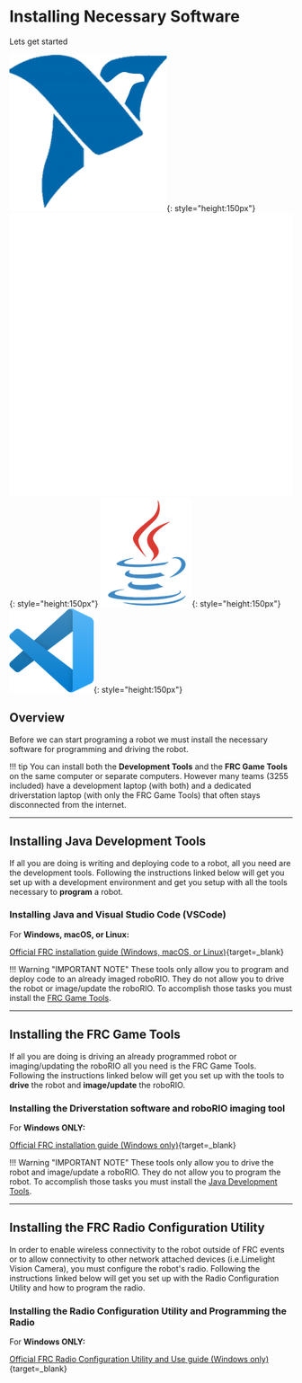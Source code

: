 # Installing Necessary Software

Lets get started

![NI](../assets/images/logos/ni.png){: style="height:150px"}
![Wi-Fi](../assets/images/install_software/wifi.png){: style="height:150px"}
![Java](../assets/images/logos/java_logo.png){: style="height:150px"}
![VSCode](../assets/images/logos/code.png){: style="height:150px"}

## Overview

Before we can start programing a robot we must install the necessary software for programming and driving the robot.

!!! tip
	You can install both the **Development Tools** and the **FRC Game Tools** on the same computer or separate computers. However many teams (3255 included) have a development laptop (with both) and a dedicated driverstation laptop (with only the FRC Game Tools) that often stays disconnected from the internet.
***

## Installing Java Development Tools

If all you are doing is writing and deploying code to a robot, all you need are the development tools. Following the instructions linked below will get you set up with a development environment and get you setup with all the tools necessary to **program** a robot.

### Installing Java and Visual Studio Code (VSCode)

For **Windows, macOS, or Linux:**

[Official FRC installation guide (Windows, macOS, or Linux)](https://docs.wpilib.org/en/stable/docs/getting-started/getting-started-frc-control-system/wpilib-setup.html){target=_blank}

!!! Warning "IMPORTANT NOTE"
	These tools only allow you to program and deploy code to an already imaged roboRIO. They do not allow you to drive the robot or image/update the roboRIO. To accomplish those tasks you must install the [FRC Game Tools](#installing-the-frc-game-tools).

***

## Installing the FRC Game Tools

If all you are doing is driving an already programmed robot or imaging/updating the roboRIO all you need is the FRC Game Tools. Following the instructions linked below will get you set up with the tools to **drive** the robot and **image/update** the roboRIO.

### Installing the Driverstation software and roboRIO imaging tool

For **Windows ONLY:**

[Official FRC installation guide (Windows only)](https://docs.wpilib.org/en/stable/docs/getting-started/getting-started-frc-control-system/frc-game-tools.html){target=_blank}

!!! Warning "IMPORTANT NOTE"
	These tools only allow you to drive the robot and image/update a roboRIO. They do not allow you to program the robot. To accomplish those tasks you must install the [Java Development Tools](#installing-java-development-tools).

***

## Installing the FRC Radio Configuration Utility

In order to enable wireless connectivity to the robot outside of FRC events or to allow connectivity to other network attached devices (i.e.Limelight Vision Camera), you must configure the robot's radio. Following the instructions linked below will get you set up with the Radio Configuration Utility and how to program the radio.

### Installing the Radio Configuration Utility and Programming the Radio

For **Windows ONLY:**

[Official FRC Radio Configuration Utility and Use guide (Windows only)](https://docs.wpilib.org/en/stable/docs/getting-started/getting-started-frc-control-system/radio-programming.html){target=_blank}
